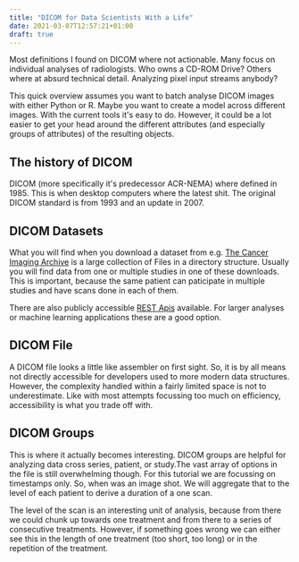 ```yaml
---
title: "DICOM for Data Scientists With a Life"
date: 2021-03-07T12:57:21+01:00
draft: true
---
```


Most definitions I found on DICOM where not actionable. Many focus on individual analyses of radiologists. Who owns a CD-ROM Drive? Others where at absurd technical detail. Analyzing pixel input streams anybody?

This quick overview assumes you want to batch analyse DICOM images with either Python or R. Maybe you want to create a model across different images. With the current tools it's easy to do. However, it could be a lot easier to get your head around the different attributes (and especially groups of attributes) of the resulting objects.

## The history of DICOM

DICOM (more specifically it's predecessor ACR-NEMA) where defined in 1985. This is when desktop computers where the latest shit. The original DICOM standard is from 1993 and an update in 2007. 

## DICOM Datasets

What you will find when you download a dataset from e.g. [The Cancer Imaging Archive](cancerimagingarchive.net) is a large collection of Files in a directory structure. Usually you will find data from one or multiple studies in one of these downloads. This is important, because the same patient can paticipate in multiple studies and have scans done in each of them.

There are also publicly accessible [REST Apis](https://wiki.cancerimagingarchive.net/display/Public/TCIA+Programmatic+Interface+REST+API+Guides)  available. For larger analyses or machine learning applications these are a good option.

## DICOM File

A DICOM file looks a little like assembler on first sight. So, it is by all means not directly accessible for developers used to more modern data structures. However, the complexity handled within a fairly limited space is not to underestimate. Like with most attempts focussing too much on efficiency, accessibility is what you trade off with.

## DICOM Groups

This is where it actually becomes interesting. DICOM groups are helpful for analyzing data cross series, patient, or study.The vast array of options in the file is still overwhelming though. For this tutorial we are focussing on timestamps only. So, when was an image shot. We will aggregate that to the level of each patient to derive a duration of a one scan. 

The level of the scan is an interesting unit of analysis, because from there we could chunk up towards one treatment and from there to a series of consecutive treatments. However, if something goes wrong we can either see this in the length of one treatment (too short, too long) or in the repetition of the treatment.
